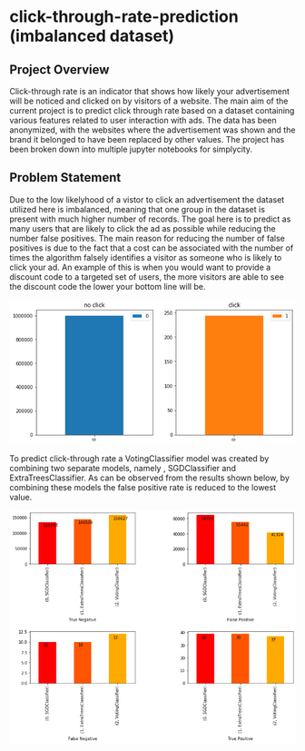 # click-through-rate-prediction (imbalanced dataset)
 
 ## Project Overview
 
Click-through rate is an indicator that shows how likely your advertisement will be noticed and clicked on by visitors of a website. The main aim of the current project is to predict click through rate based on a dataset containing various features related to user interaction with ads. The data has been anonymized, with the websites where the advertisement was shown and the brand it belonged to have been replaced by other values. The project has been broken down into multiple jupyter notebooks for simplycity. 

## Problem Statement
Due to the low likelyhood of a vistor to click an advertisement the dataset utilized here is imbalanced, meaning that one group in the dataset is present with much higher number of records. The goal here is to predict as many users that are likely to click the ad as possible while reducing the number false positives. The main reason for reducing the number of false positives is due to the fact that a cost can be associated with the number of times the algorithm falsely identifies a visitor as someone who is likely to click your ad. An example of this is when you would want to provide a discount code to a targeted set of users, the more visitors are able to see the discount code the lower your bottom line will be.

<p align='center'> 
<img src='./images/bar_imbalance.png'></img>
</p>

To predict click-through rate a VotingClassifier model was created by combining two separate models, namely , SGDClassifier and ExtraTreesClassifier. As can be observed from the results shown below, by combining these models the false positive rate is reduced to the lowest value.

<img src='./images/ensemble.png'> </img>

